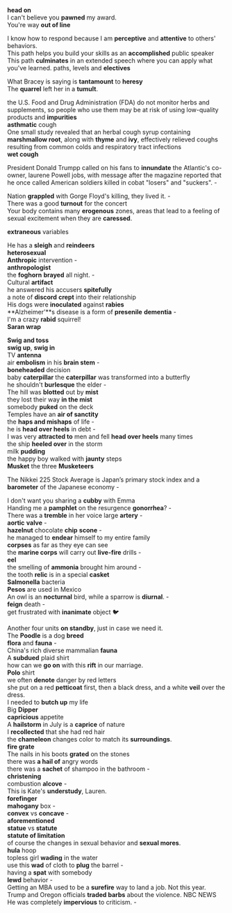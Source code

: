 **head on**  
I can't believe you **pawned** my award.  
You're way **out of line**  

I know how to respond because I am **perceptive** and **attentive** to others' behaviors.  
This path helps you build your skills as an **accomplished** public speaker  
This path **culminates** in an extended speech where you can apply what you've learned.
paths, levels and **electives**  

What Bracey is saying is **tantamount** to **heresy**  
The **quarrel** left her in a **tumult**.  

the U.S. Food and Drug Administration (FDA) do not monitor herbs and supplements, so people who use them may be at risk of using low-quality products and **impurities**  
**asthmatic** cough  
One small study revealed that an herbal cough syrup containing **marshmallow root**, along with **thyme** and **ivy**, effectively relieved coughs resulting from common colds and respiratory tract infections  
**wet cough**  

President Donald Trumpp called on his fans to **innundate** the Atlantic's co-owner, laurene Powell jobs, with message after the magazine reported that he once called American soldiers killed in cobat "losers" and "suckers". -  

Nation **grappled** with Gorge Floyd's killing, they lived it. -  
There was a good **turnout** for the concert  
Your body contains many **erogenous** zones, areas that lead to a feeling of sexual excitement when they are **caressed**.  

**extraneous** variables  

He has a **sleigh** and **reindeers**  
**heterosexual**  
**Anthropic** intervention -  
**anthropologist**  
the **foghorn** **brayed** all night. -  
Cultural **artifact**  
he answered his accusers **spitefully**  
a note of **discord** **crept** into their relationship  
His dogs were **inoculated** against **rabies**  
**Alzheimer'**s disease is a form of **presenile** **dementia** -  
I'm a crazy **rabid** squirrel!  
**Saran wrap**   

**Swig and toss**  
**swig up**, **swig in**  
TV **antenna**  
air **embolism** in his **brain stem** -  
**boneheaded** decision  
baby **caterpillar** 
the **caterpillar** was transformed into a butterfly  
he shouldn't **burlesque** the elder -  
The hill was **blotted** out by **mist**  
they lost their way **in the mist**  
somebody **puked** on the deck  
Temples have an **air of sanctity**  
the **haps and mishaps** of life -  
he is **head over heels** in debt -  
I was very **attracted to** men and fell **head over heels** many times  
the ship **heeled over** in the storm  
milk **pudding**  
the happy boy walked with **jaunty** steps  
**Musket**
the three **Musketeers**  

The Nikkei 225 Stock Average is Japan’s primary stock index and a **barometer** of the Japanese economy -  

I don't want you sharing a **cubby** with Emma  
Handing me a **pamphlet** on the resurgence **gonorrhea**? -  
There was a **tremble** in her voice 
large **artery** -  
**aortic** **valve** -  
**hazelnut** chocolate **chip** **scone** -  
he managed to **endear** himself to my entire family  
**corpses** as far as they eye can see  
the **marine corps** will carry out **live-fire** drills -  
**eel**  
the smelling of **ammonia** brought him around -  
the tooth **relic** is in a special **casket**  
**Salmonella** bacteria  
**Pesos** are used in Mexico  
An owl is an **nocturnal** bird, while a sparrow is **diurnal**. -    
**feign** death -  
get frustrated with **inanimate** object 🐦   

Another four units **on standby**, just in case we need it.  
The **Poodle** is a dog **breed**  
**flora** and **fauna** -  
China's rich diverse mammalian **fauna**  
A **subdued** plaid shirt  
how can we **go on** with this **rift** in our marriage.  
**Polo** shirt  
we often **denote** danger by red letters  
she put on a red **petticoat** first, then a black dress, and a white **veil** over the dress.  
I needed to **butch up** my life  
Big **Dipper**  
**capricious** appetite  
A **hailstorm** in July is a **caprice** of nature  
I **recollected** that she had red hair  
the **chameleon** changes color to match its **surroundings**.  
**fire grate**  
The nails in his boots **grated** on the stones  
there was **a hail of** angry words  
there was a **sachet** of shampoo in the bathroom -  
**christening**  
combustion **alcove** -  
This is Kate's **understudy**, Lauren.  
**forefinger**  
**mahogany** box -  
**convex** vs **concave** -  
**aforementioned**  
**statue** vs **statute**  
**statute of limitation**  
of course the changes in sexual behavior and **sexual mores**.  
**hula** hoop  
topless girl **wading** in the water  
use this **wad** of cloth to **plug** the barrel -  
having a **spat** with somebody  
**lewd** behavior -  
Getting an MBA used to be a **surefire** way to land a job. Not this year. 
Trump and Oregon officials **traded barbs** about the violence. NBC NEWS  
He was completely **impervious** to criticism. -  
